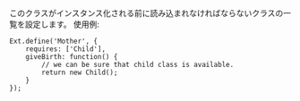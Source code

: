このクラスがインスタンス化される前に読み込まれなければならないクラスの一覧を設定します。 使用例:

    Ext.define('Mother', {
        requires: ['Child'],
        giveBirth: function() {
            // we can be sure that child class is available.
            return new Child();
        }
    });
